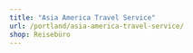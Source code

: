 ```yaml
---
title: "Asia America Travel Service"
url: /portland/asia-america-travel-service/
shop: Reisebüro
---
```

